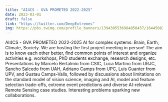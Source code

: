 ```yaml
---
title: "AI4CS - GVA PROMETEO 2022-2025"
date: 2023-03-01
draft: false
link: "https://twitter.com/DeepExtremes"
img: https://pbs.twimg.com/profile_banners/1394305536984850437/1644508231/1500x500
---
```


AI4CS - GVA PROMETEO 2022-2025 AI for complex systems: Brain, Earth, Climate, Society. We are hosting the first project meeting in person! The aim is to know each other better, find common points of interest and organize activities e.g. workshops, PhD students exchange, research designs, etc. Presentations by Marcelo Bertalmío from CSIC, Luca Martino from URJC, Sancho Salcedo from UAH, Adriano Camps from UPC, Luis Guanter from UPV, and Gustau Camps-Valls, followed by discussions about limitations on the standard model of vision science, imaging and AI, model and feature selection trade-offs, extreme event predictions and diverse AI-relevant Remote Sensing case studies. Interesting problems sparking new collaborations.
